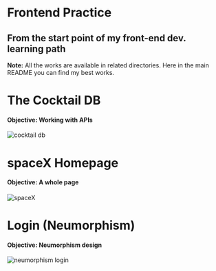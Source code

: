 # Frontend Practice
From the start point of my front-end dev. learning path
-----------------------------------------------------------------------------------------
**Note:** All the works are available in related directories. Here in the main README you can find my best works.

# The Cocktail DB
#### **Objective:** Working with APIs
![cocktail db](https://user-images.githubusercontent.com/21283020/214313476-d8abf869-6d9e-4cb7-a042-8b85c5a2769b.gif)

# spaceX Homepage
#### **Objective:** A whole page
![spaceX](https://user-images.githubusercontent.com/21283020/214293651-5067d407-ac65-4802-b6c0-3e06a69a3a17.gif)

# Login (Neumorphism)
#### **Objective:** Neumorphism design
![neumorphism login](https://user-images.githubusercontent.com/21283020/214297777-b52dc358-5111-4f7a-b345-5c16b9975e1e.gif)
